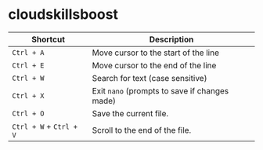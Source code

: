 # cloudskillsboost

| Shortcut          | Description                                    |
|-------------------|------------------------------------------------|
| `Ctrl + A`       | Move cursor to the start of the line           |
| `Ctrl + E`       | Move cursor to the end of the line             |
| `Ctrl + W`       | Search for text (case sensitive)               |
| `Ctrl + X`       | Exit `nano` (prompts to save if changes made)  |
| `Ctrl + O`       | Save the current file.                         |
| `Ctrl + W` + `Ctrl + V` | Scroll to the end of the file.          |
